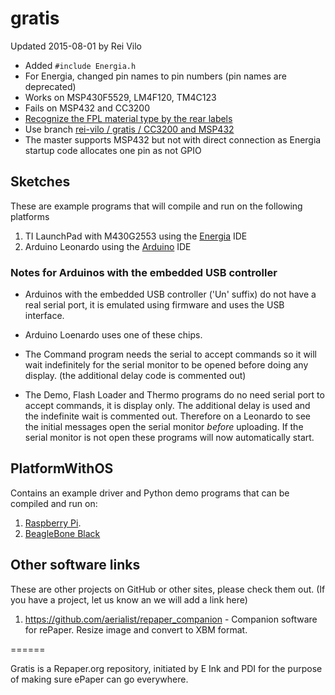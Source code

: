 # gratis

Updated 2015-08-01 by Rei Vilo

* Added `#include Energia.h`
* For Energia, changed pin names to pin numbers (pin names are deprecated)
* Works on MSP430F5529, LM4F120, TM4C123
* Fails on MSP432 and CC3200
* [Recognize the FPL material type by the rear labels](http://www.pervasivedisplays.com/products/label_info)
* Use branch [rei-vilo / gratis / CC3200 and MSP432](https://github.com/rei-vilo/gratis/tree/CC3200-and-MSP432)
* The master supports MSP432 but not with direct connection as Energia startup code allocates
  one pin as not GPIO

## Sketches

These are example programs that will compile and run on the following platforms

1. TI LaunchPad with M430G2553 using the [Energia](https://github.com/energia) IDE
2. Arduino Leonardo using the [Arduino](http://arduino.cc) IDE

### Notes for Arduinos with the embedded USB controller

* Arduinos with the embedded USB controller ('Un' suffix) do not have
  a real serial port, it is emulated using firmware and uses the USB
  interface.

* Arduino Loenardo uses one of these chips.

* The Command program needs the serial to accept commands so it will
  wait indefinitely for the serial monitor to be opened before doing
  any display. (the additional delay code is commented out)

* The Demo, Flash Loader and Thermo programs do no need serial port to
  accept commands, it is display only.  The additional delay is used
  and the indefinite wait is commented out.  Therefore on a Leonardo
  to see the initial messages open the serial monitor *before*
  uploading.  If the serial monitor is not open these programs will
  now automatically start.


## PlatformWithOS

Contains an example driver and Python demo programs that can be
compiled and run on:

1. [Raspberry Pi](http://www.raspberrypi.org/).
2. [BeagleBone Black](http://www.beagleboard.org/)

## Other software links

These are other projects on GitHub or other sites, please check them out.
(If you have a project, let us know an we will add a link here)

1. https://github.com/aerialist/repaper_companion - Companion software for rePaper. Resize image and convert to XBM format.


======

Gratis is a Repaper.org repository, initiated by E Ink and PDI for the purpose of making sure ePaper can go everywhere.
